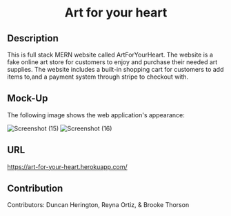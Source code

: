 <h1 align = "center"> Art for your heart </h1>

## Description 
 This is full stack MERN website called ArtForYourHeart. The website is a fake online art store for customers to enjoy and purchase their needed art supplies. The website includes a built-in shopping cart for customers to add items to,and a payment system through stripe to checkout with. 


## Mock-Up

The following image shows the web application's appearance:


![Screenshot (15)](https://user-images.githubusercontent.com/87780351/191477487-ce9a65da-a697-4009-b9f1-d8a8f42fbef3.png)
![Screenshot (16)](https://user-images.githubusercontent.com/87780351/191477498-5982de2f-9044-4d3c-aa4e-9101b1986672.png)


## URL 

https://art-for-your-heart.herokuapp.com/




## Contribution 

Contributors: Duncan Herington, Reyna Ortiz, & Brooke Thorson


 
